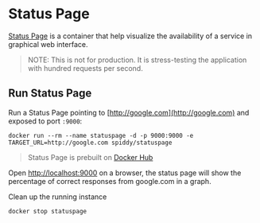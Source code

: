 # Status Page

[Status Page](https://github.com/spiddy/statuspage) is a container that help visualize the availability of a service in graphical web interface.

> NOTE: This is not for production. It is stress-testing the application with hundred requests per second.

## Run Status Page

Run a Status Page pointing to [http://google.com](http://google.com) and exposed to port `:9000`:

```shell
docker run --rm --name statuspage -d -p 9000:9000 -e TARGET_URL=http://google.com spiddy/statuspage
```

> Status Page is prebuilt on [Docker Hub](https://hub.docker.com/r/spiddy/statuspage/)

Open [http://localhost:9000](http://localhost:9000) on a browser, the status page will show the percentage of correct responses from google.com in a graph.

Clean up the running instance

```shell
docker stop statuspage
```
